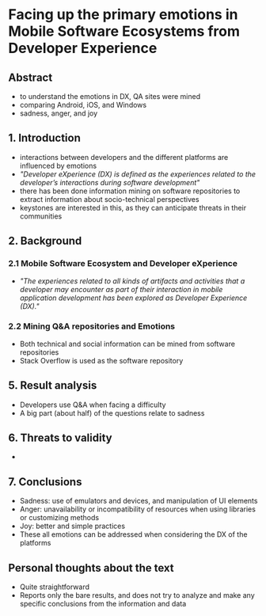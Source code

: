 # Facing up the primary emotions in Mobile Software Ecosystems from Developer Experience

## Abstract 

- to understand the emotions in DX, QA sites were mined
- comparing Android, iOS, and Windows
- sadness, anger, and joy

## 1. Introduction

- interactions between developers and the different platforms are influenced by emotions
- *"Developer eXperience (DX) is defined as the experiences related to the developer’s interactions during software development"*
- there has been done information mining on software repositories to extract information about socio-technical perspectives
- keystones are interested in this, as they can anticipate threats in their communities

## 2. Background

### 2.1 Mobile Software Ecosystem and Developer eXperience

- *"The experiences related to all kinds of artifacts and activities that a developer may encounter as part of their interaction in mobile application development has been explored as Developer Experience (DX)."*

### 2.2 Mining Q&A repositories and Emotions

- Both technical and social information can be mined from software repositories
- Stack Overflow is used as the software repository

## 5. Result analysis

- Developers use Q&A when facing a difficulty
- A big part (about half) of the questions relate to sadness

## 6. Threats to validity

- 

## 7. Conclusions

- Sadness: use of emulators and devices, and manipulation of UI elements
- Anger: unavailability or incompatibility of resources when using libraries or customizing methods
- Joy: better and simple practices
- These all emotions can be addressed when considering the DX of the platforms

## Personal thoughts about the text

- Quite straightforward
- Reports only the bare results, and does not try to analyze and make any specific conclusions from the information and data